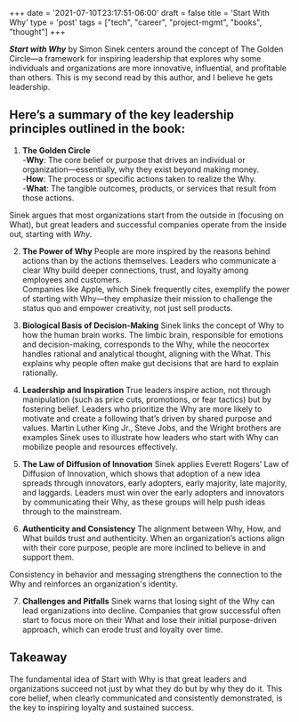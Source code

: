 +++
date = '2021-07-10T23:17:51-06:00'
draft = false
title = 'Start With Why'
type = 'post'
tags = ["tech", "career", "project-mgmt", "books", "thought"]
+++

***Start with Why*** by Simon Sinek centers around the concept of The Golden Circle—a framework for inspiring leadership that explores why some individuals and organizations are more innovative, influential, and profitable than others.  This is my second read by this author, and I believe he gets leadership. <br />

## Here’s a summary of the key leadership principles outlined in the book:

1. **The Golden Circle** <br />
-**Why**: The core belief or purpose that drives an individual or organization—essentially, why they exist beyond making money. <br />
-**How**: The process or specific actions taken to realize the Why.<br />
-**What**: The tangible outcomes, products, or services that result from those actions.

Sinek argues that most organizations start from the outside in (focusing on What), but great leaders and successful companies operate from the inside out, starting with *Why*.

2. **The Power of Why**
People are more inspired by the reasons behind actions than by the actions themselves. Leaders who communicate a clear Why build deeper connections, trust, and loyalty among employees and customers.<br />
Companies like Apple, which Sinek frequently cites, exemplify the power of starting with Why—they emphasize their mission to challenge the status quo and empower creativity, not just sell products.<br />

3. **Biological Basis of Decision-Making**
Sinek links the concept of Why to how the human brain works. The limbic brain, responsible for emotions and decision-making, corresponds to the Why, while the neocortex handles rational and analytical thought, aligning with the What. This explains why people often make gut decisions that are hard to explain rationally.<br />

4. **Leadership and Inspiration**
True leaders inspire action, not through manipulation (such as price cuts, promotions, or fear tactics) but by fostering belief. Leaders who prioritize the Why are more likely to motivate and create a following that’s driven by shared purpose and values.
Martin Luther King Jr., Steve Jobs, and the Wright brothers are examples Sinek uses to illustrate how leaders who start with Why can mobilize people and resources effectively.<br />

5. **The Law of Diffusion of Innovation**
Sinek applies Everett Rogers’ Law of Diffusion of Innovation, which shows that adoption of a new idea spreads through innovators, early adopters, early majority, late majority, and laggards. Leaders must win over the early adopters and innovators by communicating their Why, as these groups will help push ideas through to the mainstream.<br />

6. **Authenticity and Consistency**
The alignment between Why, How, and What builds trust and authenticity. When an organization’s actions align with their core purpose, people are more inclined to believe in and support them.

Consistency in behavior and messaging strengthens the connection to the Why and reinforces an organization's identity.

7. **Challenges and Pitfalls**
Sinek warns that losing sight of the Why can lead organizations into decline. Companies that grow successful often start to focus more on their What and lose their initial purpose-driven approach, which can erode trust and loyalty over time.<br />

## Takeaway
The fundamental idea of Start with Why is that great leaders and organizations succeed not just by what they do but by why they do it. This core belief, when clearly communicated and consistently demonstrated, is the key to inspiring loyalty and sustained success.
